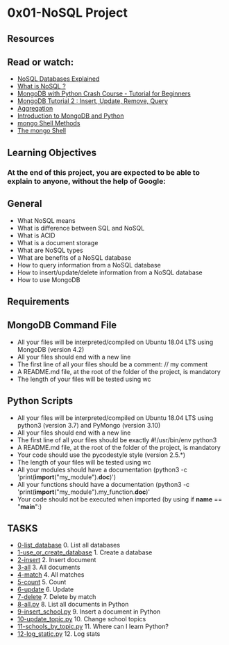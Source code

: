 # 0x01-NoSQL Project

## Resources
## Read or watch:
* [NoSQL Databases Explained](https://intranet.alxswe.com/rltoken/wweK7dOY4pf8haCqv9Iv6Q)
* [What is NoSQL ?](https://intranet.alxswe.com/rltoken/QqqNmgzgwopHBv305ki6bg)
* [MongoDB with Python Crash Course - Tutorial for Beginners](https://intranet.alxswe.com/rltoken/RyyP9OH1EMBWWYpTs4TqoA)
* [MongoDB Tutorial 2 : Insert, Update, Remove, Query](https://intranet.alxswe.com/rltoken/9__3tR-NimgXlmjPQwTF-Q)
* [Aggregation](https://intranet.alxswe.com/rltoken/ziEDeniRobC6owPE1_avAQ)
* [Introduction to MongoDB and Python](https://intranet.alxswe.com/rltoken/axwwF4CjO7FnK8Ecochqnw)
* [mongo Shell Methods](https://intranet.alxswe.com/rltoken/lUqnLwOHbbp9FK39ijNmDQ)
* [The mongo Shell](https://intranet.alxswe.com/rltoken/bffQMLcTB4cg1bKqgBW3jw)

## Learning Objectives
### At the end of this project, you are expected to be able to explain to anyone, without the help of Google:
## General
* What NoSQL means
* What is difference between SQL and NoSQL
* What is ACID
* What is a document storage
* What are NoSQL types
* What are benefits of a NoSQL database
* How to query information from a NoSQL database
* How to insert/update/delete information from a NoSQL database
* How to use MongoDB

## Requirements
## MongoDB Command File
* All your files will be interpreted/compiled on Ubuntu 18.04 LTS using MongoDB (version 4.2)
* All your files should end with a new line
* The first line of all your files should be a comment: // my comment
* A README.md file, at the root of the folder of the project, is mandatory
* The length of your files will be tested using wc

## Python Scripts
* All your files will be interpreted/compiled on Ubuntu 18.04 LTS using python3 (version 3.7) and PyMongo (version 3.10)
* All your files should end with a new line
* The first line of all your files should be exactly #!/usr/bin/env python3
* A README.md file, at the root of the folder of the project, is mandatory
* Your code should use the pycodestyle style (version 2.5.*)
* The length of your files will be tested using wc
* All your modules should have a documentation (python3 -c 'print(__import__("my_module").__doc__)')
* All your functions should have a documentation (python3 -c 'print(__import__("my_module").my_function.__doc__)'
* Your code should not be executed when imported (by using if __name__ == "__main__":)

## TASKS
* [0-list_database](./0-lis_database) 0. List all databases
* [1-use_or_create_database](./1-use_or_create_database) 1. Create a database 
* [2-insert](./2-insert) 2. Insert document 
* [3-all](./3-all) 3. All documents
* [4-match](./4-match) 4. All matches 
* [5-count](./5-count) 5. Count 
* [6-update](./6-update) 6. Update 
* [7-delete](./7-delete) 7. Delete by match 
* [8-all.py](./8-all.py) 8. List all documents in Python 
* [9-insert_school.py](./9-insert_school.py) 9. Insert a document in Python 
* [10-update_topic.py](./10-update_topic.py) 10. Change school topics 
* [11-schools_by_topic.py](./11-schools_by_topic.py) 11. Where can I learn Python? 
* [12-log_static.py](./12-log_static.py) 12. Log stats 